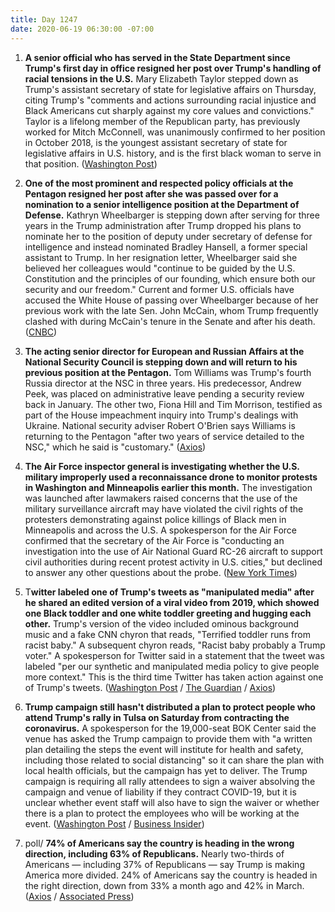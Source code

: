 ```yaml
---
title: Day 1247
date: 2020-06-19 06:30:00 -07:00
---
```


1. **A senior official who has served in the State Department since Trump's first day in office resigned her post over Trump's handling of racial tensions in the U.S.** Mary Elizabeth Taylor stepped down as Trump's assistant secretary of state for legislative affairs on Thursday, citing Trump's "comments and actions surrounding racial injustice and Black Americans cut sharply against my core values and convictions." Taylor is a lifelong member of the Republican party, has previously worked for Mitch McConnell, was unanimously confirmed to her position in October 2018, is the youngest assistant secretary of state for legislative affairs in U.S. history, and is the first black woman to serve in that position. ([Washington Post](https://www.washingtonpost.com/politics/top-state-department-official-resigns-in-protest-of-trumps-response-to-racial-tensions-in-the-country/2020/06/18/e142e342-b181-11ea-a567-6172530208bd_story.html))

2. **One of the most prominent and respected policy officials at the Pentagon resigned her post after she was passed over for a nomination to a senior intelligence position at the Department of Defense.** Kathryn Wheelbarger is stepping down after serving for three years in the Trump administration after Trump dropped his plans to nominate her to the position of deputy under secretary of defense for intelligence and instead nominated Bradley Hansell, a former special assistant to Trump. In her resignation letter, Wheelbarger said she believed her colleagues would "continue to be guided by the U.S. Constitution and the principles of our founding, which ensure both our security and our freedom." Current and former U.S. officials have accused the White House of passing over Wheelbarger because of her previous work with the late Sen. John McCain, whom Trump frequently clashed with during McCain's tenure in the Senate and after his death. ([CNBC](https://www.cnbc.com/2020/06/18/top-pentagon-official-wheelbarger-resigns-urges-colleagues-to-be-guided-by-us-constitution.html))

3. **The acting senior director for European and Russian Affairs at the National Security Council is stepping down and will return to his previous position at the Pentagon.** Tom Williams was Trump's fourth Russia director at the NSC in three years. His predecessor, Andrew Peek, was placed on administrative leave pending a security review back in January. The other two, Fiona Hill and Tim Morrison, testified as part of the House impeachment inquiry into Trump's dealings with Ukraine. National security adviser Robert O'Brien says Williams is returning to the Pentagon "after two years of service detailed to the NSC," which he said is "customary." ([Axios](https://www.axios.com/trump-nsc-russia-director-70b0ae9a-089d-417b-bc08-408f556a6871.html))

4. **The Air Force inspector general is investigating whether the U.S. military improperly used a reconnaissance drone to monitor protests in Washington and Minneapolis earlier this month.** The investigation was launched after lawmakers raised concerns that the use of the military surveillance aircraft may have violated the civil rights of the protesters demonstrating against police killings of Black men in Minneapolis and across the U.S. A spokesperson for the Air Force confirmed that the secretary of the Air Force is "conducting an investigation into the use of Air National Guard RC-26 aircraft to support civil authorities during recent protest activity in U.S. cities," but declined to answer any other questions about the probe. ([New York Times](https://www.nytimes.com/2020/06/18/us/politics/investigation-military-surveillance-planes-george-floyd-protests.html))

5. T**witter labeled one of Trump's tweets as "manipulated media" after he shared an edited version of a viral video from 2019, which showed one Black toddler and one white toddler greeting and hugging each other.** Trump's version of the video included ominous background music and a fake CNN chyron that reads, "Terrified toddler runs from racist baby." A subsequent chyron reads, "Racist baby probably a Trump voter." A spokesperson for Twitter said in a statement that the tweet was labeled "per our synthetic and manipulated media policy to give people more context." This is the third time Twitter has taken action against one of Trump's tweets. ([Washington Post](https://www.washingtonpost.com/technology/2020/06/18/trump-tweet-label-video/) / [The Guardian](https://www.theguardian.com/technology/2020/jun/18/twitter-donald-trump-racist-video-flag-manipulated-media) / [Axios](https://www.axios.com/trump-twitter-misinformation-feb5176d-d3ac-4da9-a8ec-f339a45f1a69.html))

6. **Trump campaign still hasn't distributed a plan to protect people who attend Trump's rally in Tulsa on Saturday from contracting the coronavirus.** A spokesperson for the 19,000-seat BOK Center said the venue has asked the Trump campaign to provide them with "a written plan detailing the steps the event will institute for health and safety, including those related to social distancing" so it can share the plan with local health officials, but the campaign has yet to deliver. The Trump campaign is requiring all rally attendees to sign a waiver absolving the campaign and venue of liability if they contract COVID-19, but it is unclear whether event staff will also have to sign the waiver or whether there is a plan to protect the employees who will be working at the event. ([Washington Post](https://www.washingtonpost.com/politics/tulsa-arena-asks-trump-campaign-for-detailed-health-plan-as-oklahoma-supreme-court-hears-arguments-about-rally/2020/06/18/4e490308-b197-11ea-a567-6172530208bd_story.html) / [Business Insider](https://www.businessinsider.com/trump-campaign-tulsa-officials-venue-quiet-on-protecting-rally-workers-2020-6))

7. poll/ **74% of Americans say the country is heading in the wrong direction, including 63% of Republicans.** Nearly two-thirds of Americans — including 37% of Republicans — say Trump is making America more divided. 24% of Americans say the country is headed in the right direction, down from 33% a month ago and 42% in March. ([Axios](https://www.axios.com/poll-country-right-direction-trump-a30322e8-c4fe-410a-9626-3605089cbe23.html) / [Associated Press](https://apnews.com/5418c069582d3c894af00c635f697ffd))